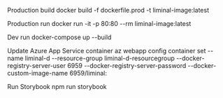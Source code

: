 Production build
docker build -f dockerfile.prod -t liminal-image:latest 

Production run
docker run -it -p 80:80 --rm liminal-image:latest


Dev run
docker-compose up --build

Update Azure App Service container
az webapp config container set --name liminal-d --resource-group liminal-d-resourcegroup --docker-registry-server-user 6959 
--docker-registry-server-password <password> --docker-custom-image-name 6959/liminal:<tag>


Run Storybook
npm run storybook

